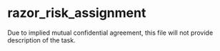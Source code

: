 # razor_risk_assignment

Due to implied mutual confidential agreement, this file will not provide description of the task.
